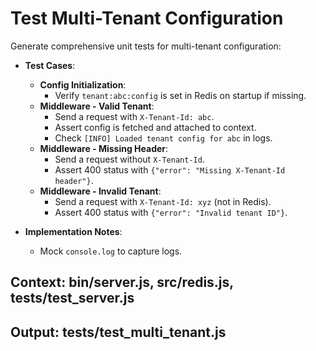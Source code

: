 # Test Multi-Tenant Configuration

Generate comprehensive unit tests for multi-tenant configuration:

- **Test Cases**:
  - **Config Initialization**:
     - Verify `tenant:abc:config` is set in Redis on startup if missing.
  - **Middleware - Valid Tenant**:
     - Send a request with `X-Tenant-Id: abc`.
     - Assert config is fetched and attached to context.
     - Check `[INFO] Loaded tenant config for abc` in logs.
  - **Middleware - Missing Header**:
     - Send a request without `X-Tenant-Id`.
     - Assert 400 status with `{"error": "Missing X-Tenant-Id header"}`.
  - **Middleware - Invalid Tenant**:
     - Send a request with `X-Tenant-Id: xyz` (not in Redis).
     - Assert 400 status with `{"error": "Invalid tenant ID"}`.

- **Implementation Notes**:
  - Mock `console.log` to capture logs.

## Context: bin/server.js, src/redis.js, tests/test_server.js
## Output: tests/test_multi_tenant.js
